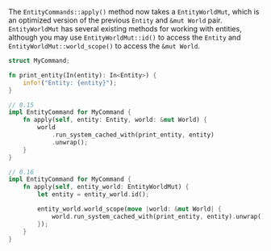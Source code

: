 The `EntityCommands::apply()` method now takes a `EntityWorldMut`, which is an optimized version of the previous `Entity` and `&mut World` pair. `EntityWorldMut` has several existing methods for working with entities, although you may use `EntityWorldMut::id()` to access the `Entity` and `EntityWorldMut::world_scope()` to access the `&mut World`.

```rust
struct MyCommand;

fn print_entity(In(entity): In<Entity>) {
    info!("Entity: {entity}");
}

// 0.15
impl EntityCommand for MyCommand {
    fn apply(self, entity: Entity, world: &mut World) {
        world
            .run_system_cached_with(print_entity, entity)
            .unwrap();
    }
}

// 0.16
impl EntityCommand for MyCommand {
    fn apply(self, entity_world: EntityWorldMut) {
        let entity = entity_world.id();

        entity_world.world_scope(move |world: &mut World| {
            world.run_system_cached_with(print_entity, entity).unwrap();
        });
    }
}
```
